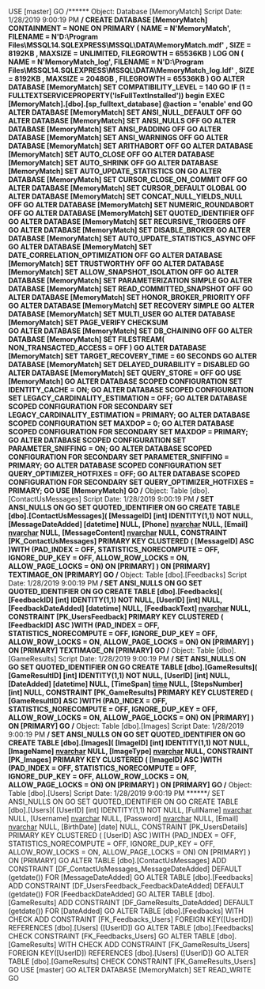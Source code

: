 USE [master]
GO
/****** Object:  Database [MemoryMatch]    Script Date: 1/28/2019 9:00:19 PM ******/
CREATE DATABASE [MemoryMatch]
 CONTAINMENT = NONE
 ON  PRIMARY 
( NAME = N'MemoryMatch', FILENAME = N'D:\Program Files\MSSQL14.SQLEXPRESS\MSSQL\DATA\MemoryMatch.mdf' , SIZE = 8192KB , MAXSIZE = UNLIMITED, FILEGROWTH = 65536KB )
 LOG ON 
( NAME = N'MemoryMatch_log', FILENAME = N'D:\Program Files\MSSQL14.SQLEXPRESS\MSSQL\DATA\MemoryMatch_log.ldf' , SIZE = 8192KB , MAXSIZE = 2048GB , FILEGROWTH = 65536KB )
GO
ALTER DATABASE [MemoryMatch] SET COMPATIBILITY_LEVEL = 140
GO
IF (1 = FULLTEXTSERVICEPROPERTY('IsFullTextInstalled'))
begin
EXEC [MemoryMatch].[dbo].[sp_fulltext_database] @action = 'enable'
end
GO
ALTER DATABASE [MemoryMatch] SET ANSI_NULL_DEFAULT OFF 
GO
ALTER DATABASE [MemoryMatch] SET ANSI_NULLS OFF 
GO
ALTER DATABASE [MemoryMatch] SET ANSI_PADDING OFF 
GO
ALTER DATABASE [MemoryMatch] SET ANSI_WARNINGS OFF 
GO
ALTER DATABASE [MemoryMatch] SET ARITHABORT OFF 
GO
ALTER DATABASE [MemoryMatch] SET AUTO_CLOSE OFF 
GO
ALTER DATABASE [MemoryMatch] SET AUTO_SHRINK OFF 
GO
ALTER DATABASE [MemoryMatch] SET AUTO_UPDATE_STATISTICS ON 
GO
ALTER DATABASE [MemoryMatch] SET CURSOR_CLOSE_ON_COMMIT OFF 
GO
ALTER DATABASE [MemoryMatch] SET CURSOR_DEFAULT  GLOBAL 
GO
ALTER DATABASE [MemoryMatch] SET CONCAT_NULL_YIELDS_NULL OFF 
GO
ALTER DATABASE [MemoryMatch] SET NUMERIC_ROUNDABORT OFF 
GO
ALTER DATABASE [MemoryMatch] SET QUOTED_IDENTIFIER OFF 
GO
ALTER DATABASE [MemoryMatch] SET RECURSIVE_TRIGGERS OFF 
GO
ALTER DATABASE [MemoryMatch] SET  DISABLE_BROKER 
GO
ALTER DATABASE [MemoryMatch] SET AUTO_UPDATE_STATISTICS_ASYNC OFF 
GO
ALTER DATABASE [MemoryMatch] SET DATE_CORRELATION_OPTIMIZATION OFF 
GO
ALTER DATABASE [MemoryMatch] SET TRUSTWORTHY OFF 
GO
ALTER DATABASE [MemoryMatch] SET ALLOW_SNAPSHOT_ISOLATION OFF 
GO
ALTER DATABASE [MemoryMatch] SET PARAMETERIZATION SIMPLE 
GO
ALTER DATABASE [MemoryMatch] SET READ_COMMITTED_SNAPSHOT OFF 
GO
ALTER DATABASE [MemoryMatch] SET HONOR_BROKER_PRIORITY OFF 
GO
ALTER DATABASE [MemoryMatch] SET RECOVERY SIMPLE 
GO
ALTER DATABASE [MemoryMatch] SET  MULTI_USER 
GO
ALTER DATABASE [MemoryMatch] SET PAGE_VERIFY CHECKSUM  
GO
ALTER DATABASE [MemoryMatch] SET DB_CHAINING OFF 
GO
ALTER DATABASE [MemoryMatch] SET FILESTREAM( NON_TRANSACTED_ACCESS = OFF ) 
GO
ALTER DATABASE [MemoryMatch] SET TARGET_RECOVERY_TIME = 60 SECONDS 
GO
ALTER DATABASE [MemoryMatch] SET DELAYED_DURABILITY = DISABLED 
GO
ALTER DATABASE [MemoryMatch] SET QUERY_STORE = OFF
GO
USE [MemoryMatch]
GO
ALTER DATABASE SCOPED CONFIGURATION SET IDENTITY_CACHE = ON;
GO
ALTER DATABASE SCOPED CONFIGURATION SET LEGACY_CARDINALITY_ESTIMATION = OFF;
GO
ALTER DATABASE SCOPED CONFIGURATION FOR SECONDARY SET LEGACY_CARDINALITY_ESTIMATION = PRIMARY;
GO
ALTER DATABASE SCOPED CONFIGURATION SET MAXDOP = 0;
GO
ALTER DATABASE SCOPED CONFIGURATION FOR SECONDARY SET MAXDOP = PRIMARY;
GO
ALTER DATABASE SCOPED CONFIGURATION SET PARAMETER_SNIFFING = ON;
GO
ALTER DATABASE SCOPED CONFIGURATION FOR SECONDARY SET PARAMETER_SNIFFING = PRIMARY;
GO
ALTER DATABASE SCOPED CONFIGURATION SET QUERY_OPTIMIZER_HOTFIXES = OFF;
GO
ALTER DATABASE SCOPED CONFIGURATION FOR SECONDARY SET QUERY_OPTIMIZER_HOTFIXES = PRIMARY;
GO
USE [MemoryMatch]
GO
/****** Object:  Table [dbo].[ContactUsMessages]    Script Date: 1/28/2019 9:00:19 PM ******/
SET ANSI_NULLS ON
GO
SET QUOTED_IDENTIFIER ON
GO
CREATE TABLE [dbo].[ContactUsMessages](
	[MessageID] [int] IDENTITY(1,1) NOT NULL,
	[MessageDateAdded] [datetime] NULL,
	[Phone] [nvarchar](50) NULL,
	[Email] [nvarchar](50) NULL,
	[MessageContent] [nvarchar](max) NULL,
 CONSTRAINT [PK_ContactUsMessages] PRIMARY KEY CLUSTERED 
(
	[MessageID] ASC
)WITH (PAD_INDEX = OFF, STATISTICS_NORECOMPUTE = OFF, IGNORE_DUP_KEY = OFF, ALLOW_ROW_LOCKS = ON, ALLOW_PAGE_LOCKS = ON) ON [PRIMARY]
) ON [PRIMARY] TEXTIMAGE_ON [PRIMARY]
GO
/****** Object:  Table [dbo].[Feedbacks]    Script Date: 1/28/2019 9:00:19 PM ******/
SET ANSI_NULLS ON
GO
SET QUOTED_IDENTIFIER ON
GO
CREATE TABLE [dbo].[Feedbacks](
	[FeedbackID] [int] IDENTITY(1,1) NOT NULL,
	[UserID] [int] NULL,
	[FeedbackDateAdded] [datetime] NULL,
	[FeedbackText] [nvarchar](max) NULL,
 CONSTRAINT [PK_UsersFeedback] PRIMARY KEY CLUSTERED 
(
	[FeedbackID] ASC
)WITH (PAD_INDEX = OFF, STATISTICS_NORECOMPUTE = OFF, IGNORE_DUP_KEY = OFF, ALLOW_ROW_LOCKS = ON, ALLOW_PAGE_LOCKS = ON) ON [PRIMARY]
) ON [PRIMARY] TEXTIMAGE_ON [PRIMARY]
GO
/****** Object:  Table [dbo].[GameResults]    Script Date: 1/28/2019 9:00:19 PM ******/
SET ANSI_NULLS ON
GO
SET QUOTED_IDENTIFIER ON
GO
CREATE TABLE [dbo].[GameResults](
	[GameResultID] [int] IDENTITY(1,1) NOT NULL,
	[UserID] [int] NULL,
	[DateAdded] [datetime] NULL,
	[TimeSpan] [time](7) NULL,
	[StepsNumber] [int] NULL,
 CONSTRAINT [PK_GameResults] PRIMARY KEY CLUSTERED 
(
	[GameResultID] ASC
)WITH (PAD_INDEX = OFF, STATISTICS_NORECOMPUTE = OFF, IGNORE_DUP_KEY = OFF, ALLOW_ROW_LOCKS = ON, ALLOW_PAGE_LOCKS = ON) ON [PRIMARY]
) ON [PRIMARY]
GO
/****** Object:  Table [dbo].[Images]    Script Date: 1/28/2019 9:00:19 PM ******/
SET ANSI_NULLS ON
GO
SET QUOTED_IDENTIFIER ON
GO
CREATE TABLE [dbo].[Images](
	[ImageID] [int] IDENTITY(1,1) NOT NULL,
	[ImageName] [nvarchar](50) NULL,
	[ImageType] [nvarchar](10) NULL,
 CONSTRAINT [PK_Images] PRIMARY KEY CLUSTERED 
(
	[ImageID] ASC
)WITH (PAD_INDEX = OFF, STATISTICS_NORECOMPUTE = OFF, IGNORE_DUP_KEY = OFF, ALLOW_ROW_LOCKS = ON, ALLOW_PAGE_LOCKS = ON) ON [PRIMARY]
) ON [PRIMARY]
GO
/****** Object:  Table [dbo].[Users]    Script Date: 1/28/2019 9:00:19 PM ******/
SET ANSI_NULLS ON
GO
SET QUOTED_IDENTIFIER ON
GO
CREATE TABLE [dbo].[Users](
	[UserID] [int] IDENTITY(1,1) NOT NULL,
	[FullName] [nvarchar](50) NULL,
	[Username] [nvarchar](20) NULL,
	[Password] [nvarchar](20) NULL,
	[Email] [nvarchar](30) NULL,
	[BirthDate] [date] NULL,
 CONSTRAINT [PK_UsersDetails] PRIMARY KEY CLUSTERED 
(
	[UserID] ASC
)WITH (PAD_INDEX = OFF, STATISTICS_NORECOMPUTE = OFF, IGNORE_DUP_KEY = OFF, ALLOW_ROW_LOCKS = ON, ALLOW_PAGE_LOCKS = ON) ON [PRIMARY]
) ON [PRIMARY]
GO
ALTER TABLE [dbo].[ContactUsMessages] ADD  CONSTRAINT [DF_ContactUsMessages_MessageDateAdded]  DEFAULT (getdate()) FOR [MessageDateAdded]
GO
ALTER TABLE [dbo].[Feedbacks] ADD  CONSTRAINT [DF_UsersFeedback_FeedbackDateAdded]  DEFAULT (getdate()) FOR [FeedbackDateAdded]
GO
ALTER TABLE [dbo].[GameResults] ADD  CONSTRAINT [DF_GameResults_DateAdded]  DEFAULT (getdate()) FOR [DateAdded]
GO
ALTER TABLE [dbo].[Feedbacks]  WITH CHECK ADD  CONSTRAINT [FK_Feedbacks_Users] FOREIGN KEY([UserID])
REFERENCES [dbo].[Users] ([UserID])
GO
ALTER TABLE [dbo].[Feedbacks] CHECK CONSTRAINT [FK_Feedbacks_Users]
GO
ALTER TABLE [dbo].[GameResults]  WITH CHECK ADD  CONSTRAINT [FK_GameResults_Users] FOREIGN KEY([UserID])
REFERENCES [dbo].[Users] ([UserID])
GO
ALTER TABLE [dbo].[GameResults] CHECK CONSTRAINT [FK_GameResults_Users]
GO
USE [master]
GO
ALTER DATABASE [MemoryMatch] SET  READ_WRITE 
GO

